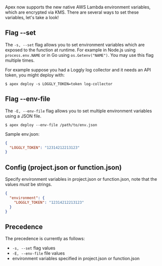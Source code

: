 
Apex now supports the new native AWS Lambda environment variables, which are encrypted via KMS. There are several ways to set these variables, let's take a look!

## Flag --set

The `-s, --set` flag allows you to set environment variables which are exposed to the function at runtime. For example in Node.js using `process.env.NAME` or in Go using `os.Getenv("NAME")`. You may use this flag multiple times.

For example suppose you had a Loggly log collector and it needs an API token, you might deploy with:

```
$ apex deploy -s LOGGLY_TOKEN=token log-collector
```

## Flag --env-file

The `-E, --env-file` flag allows you to set multiple environment variables using a JSON file.

```
$ apex deploy --env-file /path/to/env.json
```

Sample env.json:

```json
{
  "LOGGLY_TOKEN": "12314212213123"
}
```

## Config (project.json or function.json)

Specify environment variables in project.json or function.json, note that the values _must_ be strings.

```json
{
  "environment": {
    "LOGGLY_TOKEN": "12314212213123"
  }
}
```

## Precedence

The precedence is currently as follows:

- `-s, --set` flag values
- `-E, --env-file` file values
- environment variables specified in project.json or function.json
